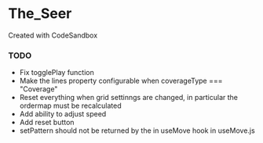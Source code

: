 # The_Seer

Created with CodeSandbox

### TODO

- Fix togglePlay function
- Make the lines property configurable when coverageType === "Coverage"
- Reset everything when grid settinngs are changed, in particular the ordermap must be recalculated
- Add ability to adjust speed
- Add reset button
- setPattern should not be returned by the in useMove hook in useMove.js
